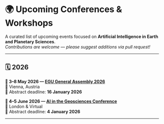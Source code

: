 # 🌍 Upcoming Conferences & Workshops

A curated list of upcoming events focused on **Artificial Intelligence in Earth and Planetary Sciences**.  
*Contributions are welcome — please suggest additions via pull request!*

---

## 🗓️ 2026

**📅 3–8 May 2026 — [EGU General Assembly 2026](https://www.egu26.eu)**  
📍 Vienna, Austria  
🧾 Abstract deadline: **16 January 2026**

**📅 4–5 June 2026 — [AI in the Geosciences Conference](https://www.geolsoc.org.uk/events/ai-in-the-geosciences/)**  
📍 London & Virtual  
🧾 Abstract deadline: **4 January 2026**

---
